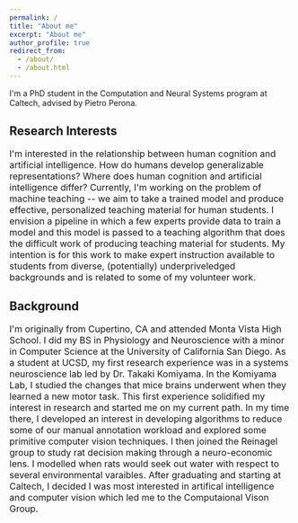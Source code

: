 ```yaml
---
permalink: /
title: "About me"
excerpt: "About me"
author_profile: true
redirect_from: 
  - /about/
  - /about.html
---
```


I'm a PhD student in the Computation and Neural Systems program at Caltech, advised by Pietro Perona. 

Research Interests
----
<font size="3">
I'm interested in the relationship between human cognition and artificial intelligence. How do humans develop generalizable representations? Where does human cognition and artificial intelligence differ? Currently, I'm working on the problem of machine teaching -- we aim to take a trained model and produce effective, personalized teaching material for human students. I envision a pipeline in which a few experts provide data to train a model and this model is passed to a teaching algorithm that does the difficult work of producing teaching material for students. My intention is for this work to make expert instruction available to students from diverse, (potentially) underpriveledged backgrounds and is related to some of my volunteer work.
</font>

Background
----
<font size="3">
I'm originally from Cupertino, CA and attended Monta Vista High School. I did my BS in Physiology and Neuroscience with a minor in Computer Science at the University of California San Diego. As a student at UCSD, my first research experience was in a systems neuroscience lab led by Dr. Takaki Komiyama. In the Komiyama Lab, I studied the changes that mice brains underwent when they learned a new motor task. This first experience solidified my interest in research and started me on my current path. In my time there, I developed an interest in developing algorithms to reduce some of our manual annotation workload and explored some primitive computer vision techniques. I then joined the Reinagel group to study rat decision making through a neuro-economic lens. I modelled when rats would seek out water with respect to several environmental varaibles. After graduating and starting at Caltech, I decided I was most interested in artifical intelligence and computer vision which led me to the Computaional Vison Group.
</font>

